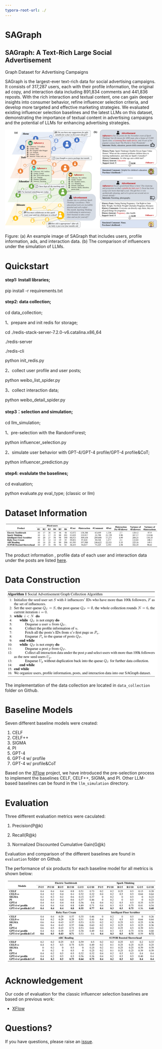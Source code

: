 ```yaml
---
typora-root-url: ./
---
```


# SAGraph

## SAGraph: A Text-Rich Large Social Advertisement
Graph Dataset for Advertising Campaigns

SAGraph is the largest-ever text-rich data for social advertising campaigns. It consists of 317,287 users, each with their profile information, the original ad copy, and interaction data including 891,834 comments and 441,836 reposts. With the rich interaction and textual content, one can gain deeper insights into consumer behavior, refine influencer selection criteria, and develop more targeted and effective marketing strategies. We evaluated existing influencer selection baselines and the latest LLMs on this dataset, demonstrating the importance of textual content in advertising campaigns and the potential of LLMs for enhancing advertising strategies.

![](/images/data.png)

Figure: (a) An example image of SAGraph that includes users, profile information, ads, and interaction data. (b) The comparison of influencers under the simulation of LLMs.



# Quickstart

#### step1: Install libraries;

pip install -r requirements.txt



#### step2: data collection;

cd data_collection;

1、prepare and init redis for storage;

cd ./redis-stack-server-7.2.0-v6.catalina.x86_64

./redis-server

./redis-cli

python init_redis.py

2、collect user profile and user posts;

python weibo_list_spider.py

3、collect interaction data;

python weibo_detail_spider.py



#### step3：selection and simulation;

cd llm_simulation;

1、pre-selection with the RandomForest;

python influencer_selection.py

2、simulate user behavior with GPT-4/GPT-4 profile/GPT-4 profile&CoT;

python influencer_prediction.py



#### step4: evalulate the baselines;

cd evaluation;

python evaluate.py eval_type; (classic or llm)



# Dataset Information

![](/images/data_statistics.png)

The product information , profile data of each user and interaction data under the posts are listed [here](https://drive.google.com/drive/folders/1up7Fo6HZ0fJOKIWA3vTMwRn-cLyDOrS4?usp=drive_link).





# Data Construction

![](/images/sagc.png)

The implementation of the data collection are located in `data_collection` folder on Github.

# Baseline Models

Seven different baseline models were created:

1. CELF
2. CELF++
3. SIGMA
4. PI
5. GPT-4
6. GPT-4 w/ profile
7. GPT-4 w/ profile&CoT

Based on the [XFlow](https://github.com/XGraph-Team/XFlow) project, we have introduced the pre-selection process to implement the baselines CELF, CELF++, SIGMA, and PI. Other LLM-based baselines can be found in the `llm_simulation` directory.

# Evaluation

Three different evaluation metrics were caculated:

1. Precision(P@k)

2. Recall(R@k)

3. Normalized Discounted Cumulative Gain(G@k)

Evaluation and comparison of the different baselines are found in `evaluation` folder on Github. 

The performance of six products for each baseline model for all metrics is shown below:

![](/images/experiment.png)

# Acknowledgement

Our code of evaluation for the classic influencer selection baselines are based on previous work:

- [XFlow](https://github.com/XGraph-Team/XFlow)

# Questions?

If you have questions, please raise an [issue](https://github.com/xiaoqzhwhu/SAGraph/issues).



